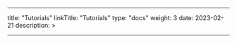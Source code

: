 
---
title: "Tutorials"
linkTitle: "Tutorials"
type: "docs"
weight: 3
date: 2023-02-21
description: >

---
